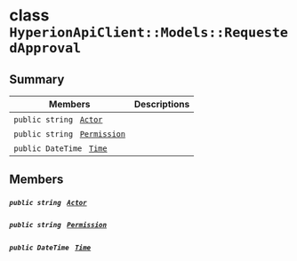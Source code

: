 # class `HyperionApiClient::Models::RequestedApproval` 

## Summary

 Members                                | Descriptions                                
----------------------------------------|---------------------------------------------
`public string ` [`Actor`](#class_hyperion_api_client_1_1_models_1_1_requested_approval_1a67d2b5c3a2555916f815d83a40efa582) | 
`public string ` [`Permission`](#class_hyperion_api_client_1_1_models_1_1_requested_approval_1a033dd78be5f1f73803d47db8079a774a) | 
`public DateTime ` [`Time`](#class_hyperion_api_client_1_1_models_1_1_requested_approval_1ad90d2e727888754164abfd8521e0e9bb) | 

## Members

##### `public string ` [`Actor`](#class_hyperion_api_client_1_1_models_1_1_requested_approval_1a67d2b5c3a2555916f815d83a40efa582) 

##### `public string ` [`Permission`](#class_hyperion_api_client_1_1_models_1_1_requested_approval_1a033dd78be5f1f73803d47db8079a774a) 

##### `public DateTime ` [`Time`](#class_hyperion_api_client_1_1_models_1_1_requested_approval_1ad90d2e727888754164abfd8521e0e9bb) 


